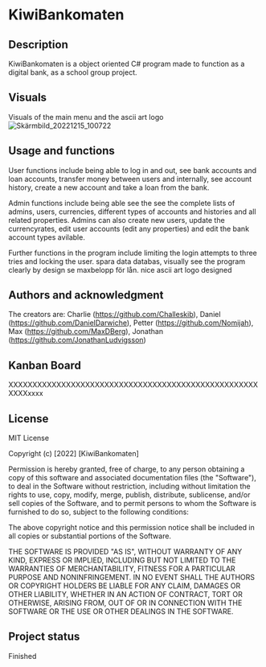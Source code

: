 # KiwiBankomaten
## Description
KiwiBankomaten is a object oriented C# program made to function as a digital bank, as a school group project.

## Visuals 
Visuals of the main menu and the ascii art logo
![Skärmbild_20221215_100722](https://user-images.githubusercontent.com/114058073/207826125-acbc8822-2e5c-47b7-8094-8b58bd270c01.png)

## Usage and functions
User functions include being able to log in and out, see bank accounts and loan accounts, transfer money between users and internally, see account history, create a new account and take a loan from the bank. 

Admin functions include being able see the see the complete lists of admins, users, currencies, different types of accounts and histories and all related properties. Admins can also create new users, update the currencyrates, edit user accounts (edit any properties) and edit the bank account types avilable.

Further functions in the program include limiting the login attempts to three tries and locking the user. spara data databas, visually see the program clearly by design    se maxbelopp för lån.  nice ascii art logo designed

 

## Authors and acknowledgment
The creators are: Charlie (https://github.com/Challeskib), Daniel (https://github.com/DanielDarwiche),  Petter (https://github.com/Nomijah), Max (https://github.com/MaxDBerg),  Jonathan (https://github.com/JonathanLudvigsson)


## Kanban Board
XXXXXXXXXXXXXXXXXXXXXXXXXXXXXXXXXXXXXXXXXXXXXXXXXXXXXXXXxxxx

## License
MIT License

Copyright (c) [2022] [KiwiBankomaten]

Permission is hereby granted, free of charge, to any person obtaining a copy
of this software and associated documentation files (the "Software"), to deal
in the Software without restriction, including without limitation the rights
to use, copy, modify, merge, publish, distribute, sublicense, and/or sell
copies of the Software, and to permit persons to whom the Software is
furnished to do so, subject to the following conditions:

The above copyright notice and this permission notice shall be included in all
copies or substantial portions of the Software.

THE SOFTWARE IS PROVIDED "AS IS", WITHOUT WARRANTY OF ANY KIND, EXPRESS OR
IMPLIED, INCLUDING BUT NOT LIMITED TO THE WARRANTIES OF MERCHANTABILITY,
FITNESS FOR A PARTICULAR PURPOSE AND NONINFRINGEMENT. IN NO EVENT SHALL THE
AUTHORS OR COPYRIGHT HOLDERS BE LIABLE FOR ANY CLAIM, DAMAGES OR OTHER
LIABILITY, WHETHER IN AN ACTION OF CONTRACT, TORT OR OTHERWISE, ARISING FROM,
OUT OF OR IN CONNECTION WITH THE SOFTWARE OR THE USE OR OTHER DEALINGS IN THE
SOFTWARE.

## Project status
Finished
